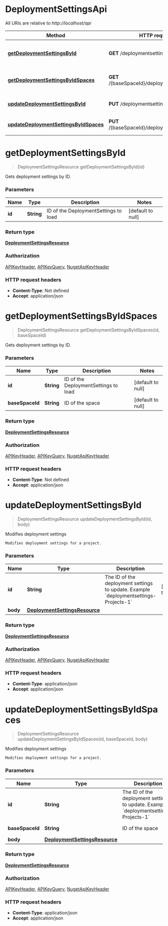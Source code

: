 # DeploymentSettingsApi

All URIs are relative to *http://localhost/api*

Method | HTTP request | Description
------------- | ------------- | -------------
[**getDeploymentSettingsById**](DeploymentSettingsApi.md#getDeploymentSettingsById) | **GET** /deploymentsettings/{id} | Gets deployment settings by ID.
[**getDeploymentSettingsByIdSpaces**](DeploymentSettingsApi.md#getDeploymentSettingsByIdSpaces) | **GET** /{baseSpaceId}/deploymentsettings/{id} | Gets deployment settings by ID.
[**updateDeploymentSettingsById**](DeploymentSettingsApi.md#updateDeploymentSettingsById) | **PUT** /deploymentsettings/{id} | Modifies deployment settings
[**updateDeploymentSettingsByIdSpaces**](DeploymentSettingsApi.md#updateDeploymentSettingsByIdSpaces) | **PUT** /{baseSpaceId}/deploymentsettings/{id} | Modifies deployment settings


<a name="getDeploymentSettingsById"></a>
# **getDeploymentSettingsById**
> DeploymentSettingsResource getDeploymentSettingsById(id)

Gets deployment settings by ID.

### Parameters

Name | Type | Description  | Notes
------------- | ------------- | ------------- | -------------
 **id** | **String**| ID of the DeploymentSettings to load | [default to null]

### Return type

[**DeploymentSettingsResource**](../model/DeploymentSettingsResource.md)

### Authorization

[APIKeyHeader](../README.md#APIKeyHeader), [APIKeyQuery](../README.md#APIKeyQuery), [NugetApiKeyHeader](../README.md#NugetApiKeyHeader)

### HTTP request headers

- **Content-Type**: Not defined
- **Accept**: application/json

<a name="getDeploymentSettingsByIdSpaces"></a>
# **getDeploymentSettingsByIdSpaces**
> DeploymentSettingsResource getDeploymentSettingsByIdSpaces(id, baseSpaceId)

Gets deployment settings by ID.

### Parameters

Name | Type | Description  | Notes
------------- | ------------- | ------------- | -------------
 **id** | **String**| ID of the DeploymentSettings to load | [default to null]
 **baseSpaceId** | **String**| ID of the space | [default to null]

### Return type

[**DeploymentSettingsResource**](../model/DeploymentSettingsResource.md)

### Authorization

[APIKeyHeader](../README.md#APIKeyHeader), [APIKeyQuery](../README.md#APIKeyQuery), [NugetApiKeyHeader](../README.md#NugetApiKeyHeader)

### HTTP request headers

- **Content-Type**: Not defined
- **Accept**: application/json

<a name="updateDeploymentSettingsById"></a>
# **updateDeploymentSettingsById**
> DeploymentSettingsResource updateDeploymentSettingsById(id, body)

Modifies deployment settings

    Modifies deployment settings for a project.

### Parameters

Name | Type | Description  | Notes
------------- | ------------- | ------------- | -------------
 **id** | **String**| The ID of the deployment settings to update. Example &#x60;deploymentsettings-Projects-1&#x60; | [default to null]
 **body** | [**DeploymentSettingsResource**](../model/DeploymentSettingsResource.md)|  |

### Return type

[**DeploymentSettingsResource**](../model/DeploymentSettingsResource.md)

### Authorization

[APIKeyHeader](../README.md#APIKeyHeader), [APIKeyQuery](../README.md#APIKeyQuery), [NugetApiKeyHeader](../README.md#NugetApiKeyHeader)

### HTTP request headers

- **Content-Type**: application/json
- **Accept**: application/json

<a name="updateDeploymentSettingsByIdSpaces"></a>
# **updateDeploymentSettingsByIdSpaces**
> DeploymentSettingsResource updateDeploymentSettingsByIdSpaces(id, baseSpaceId, body)

Modifies deployment settings

    Modifies deployment settings for a project.

### Parameters

Name | Type | Description  | Notes
------------- | ------------- | ------------- | -------------
 **id** | **String**| The ID of the deployment settings to update. Example &#x60;deploymentsettings-Projects-1&#x60; | [default to null]
 **baseSpaceId** | **String**| ID of the space | [default to null]
 **body** | [**DeploymentSettingsResource**](../model/DeploymentSettingsResource.md)|  |

### Return type

[**DeploymentSettingsResource**](../model/DeploymentSettingsResource.md)

### Authorization

[APIKeyHeader](../README.md#APIKeyHeader), [APIKeyQuery](../README.md#APIKeyQuery), [NugetApiKeyHeader](../README.md#NugetApiKeyHeader)

### HTTP request headers

- **Content-Type**: application/json
- **Accept**: application/json

